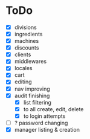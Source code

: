 # ToDo

- [x] divisions
- [x] ingredients
- [x] machines
- [x] discounts
- [x] clients
- [x] middlewares
- [x] locales
- [x] cart
- [x] editing
- [x] nav improving
- [x] audit finishing
  - [x] list filtering
  - [x] to all create, edit, delete
  - [x] to login attempts
- [ ] ? password changing
- [x] manager listing & creation
